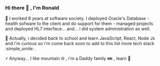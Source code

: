 ### Hi there 👋 , I'm Ronald

💬 I worked 8 years at software society.
   I deployed Oracle's Database - health sofware to the client and do support for them - managed projects and deployed HL7 interface... and... i did system administration  as well.

🌱 Actually, i decided back to school and learn JavaScript, React, Node Js and i'm curious so i'm come back soon to add to this list more tech stack :simple_smile: .

⚡  Anyway... I like mountain :globe_with_meridians: , i'm a Daddy family :family: , learn 🧠

